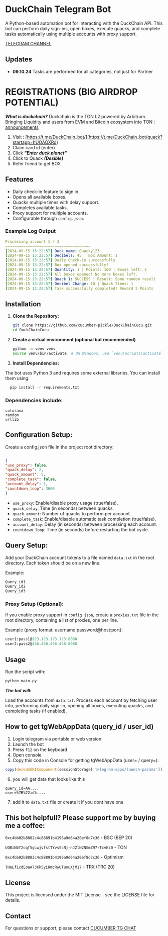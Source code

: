 # DuckChain Telegram Bot
A Python-based automation bot for interacting with the DuckChain API. This bot can perform daily sign-ins, open boxes, execute quacks, and complete tasks automatically using multiple accounts with proxy support.

[TELEGRAM CHANNEL](https://t.me/cucumber_scripts)

## Updates
- **09.10.24** Tasks are performed for all categories, not just for Partner

# REGISTRATIONS (BIG AIRDROP POTENTIAL)
***What is duckchain?*** Duckchain is the TON L2 powered by Arbitrum. Bringing Liquidity and users from EVM and Bitcoin ecosystem into TON : [announcements](https://x.com/arbitrum/status/1820820056965812287)

1. Visit : [https://t.me/DuckChain_bot/](https://t.me/DuckChain_bot/quack?startapp=hUOAQXRd)
2. Claim card id (enter)
3. Click ***"Enter duck planet"***
4. Click to Quack ***(Desible)***
5. Refer friend to get BOX 

## Features
- Daily check-in feature to sign in.
- Opens all available boxes.
- Quacks multiple times with delay support.
- Completes available tasks.
- Proxy support for multiple accounts.
- Configurable through `config.json`.

### Example Log Output
   ```yaml
Processing account 1 / 3
~~~~~~~~~~~~~~~~~~~~~~~~~~~~~~~~~~~~~~
[2024-09-15 13:22:57] Duck name: Quacky123
[2024-09-15 13:22:57] Decibels: 45 | Box Amount: 1
[2024-09-15 13:22:57] Daily Check-in successfully
[2024-09-15 13:22:57] Box opened successfully!
[2024-09-15 13:22:57] Quantity: 1 | Points: 100 | Boxes left: 2
[2024-09-15 13:22:57] All boxes opened! No more boxes left.
[2024-09-15 13:22:57] Quack 1: SUCCESS | Result: Some random result
[2024-09-15 13:22:57] Decibel Change: 10 | Quack Times: 1
[2024-09-15 13:22:57] Task successfully completed! Reward 5 Points
   ```


## Installation

1. **Clone the Repository:**

   ```bash
   git clone https://github.com/cucumber-pickle/DuckChainCucu.git
   cd DuckChainCucu
   ```

2. **Create a virtual environment (optional but recommended)**

    ```bash
    python -m venv venv
    source venv/bin/activate  # On Windows, use `venv\Scripts\activate`
    ```

   
3. **Install Dependencies:**

The bot uses Python 3 and requires some external libraries. You can install them using:

  ```bash
    pip install -r requirements.txt
  ```

### Dependencies include:

   ```requests
colorama
random
urllib
   ```

## Configuration Setup:

Create a config.json file in the project root directory:

   ```json

{
   "use_proxy": false,
   "quack_delay": 2,
   "quack_amount": 5,
   "complete_task": false,
   "account_delay": 5,
   "countdown_loop": 3600
}
   ```
- `use_proxy`: Enable/disable proxy usage (true/false).
- `quack_delay`: Time (in seconds) between quacks.
- `quack_amount`: Number of quacks to perform per account.
- `complete_task`: Enable/disable automatic task completion (true/false).
- `account_delay`: Delay (in seconds) between processing each account.
- `countdown_loop`: Time (in seconds) before restarting the bot cycle.

## Query Setup:

Add your DuckChain account tokens to a file named `data.txt` in the root directory. Each token should be on a new line.

Example:
   ```txt
Query_id1
Query_id2
Query_id3
   ```
### Proxy Setup (Optional):

If you enable proxy support in `config.json`, create a `proxies.txt` file in the root directory, containing a list of proxies, one per line.

Example (proxy format: username:password@host:port):

   ```graphql
user1:pass1@123.123.123.123:8080
user2:pass2@456.456.456.456:8080
   ```

## Usage
Run the script with:

   ```bash
python main.py
   ```

***The bot will:***

Load the accounts from `data.txt`.
Process each account by fetching user info, performing daily sign-in, opening all boxes, executing quacks, and completing tasks (if enabled).

## How to get tgWebAppData (query_id / user_id)

1. Login telegram via portable or web version
2. Launch the bot
3. Press `F12` on the keyboard 
4. Open console
5. Сopy this code in Console for getting tgWebAppData (user= / query=):

```javascript
copy(decodeURIComponent(sessionStorage['telegram-apps/launch-params']).split('tgWebAppData=')[1].split('&tgWebAppStartParam')[0])
```

6. you will get data that looks like this

```
query_id=AA....
user=%7B%22id%....
```
7. add it to `data.txt` file or create it if you dont have one


## This bot helpfull?  Please support me by buying me a coffee: 

``` 0xc4bb02b8882c4c88891b4196a9d64a20ef8d7c36 ``` - BSC (BEP 20)

``` UQBiNbT2cqf5gLwjvfstTYvsScNj-nJZlN2NSmZ97rTcvKz0 ``` - TON

``` 0xc4bb02b8882c4c88891b4196a9d64a20ef8d7c36 ``` - Optimism

``` THaLf1cdEoaA73Kk5yiKmcRwUTuouXjM17 ``` - TRX (TRC 20)

## License
This project is licensed under the MIT License - see the LICENSE file for details.

## Contact
For questions or support, please contact [CUCUMBER TG CHAT](https://t.me/cucumber_scripts_chat)

